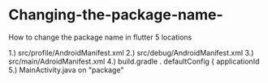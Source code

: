 # Changing-the-package-name-
How to change the package name in flutter 5 locations



1.) src/profile/AndroidManifest.xml
2.) src/debug/AndroidManifest.xml
3.) src/main/AdroidManifest.xml
4.) build.gradle .
defaultConfig {
applicationId
5.) MainActivity.java on "package"
